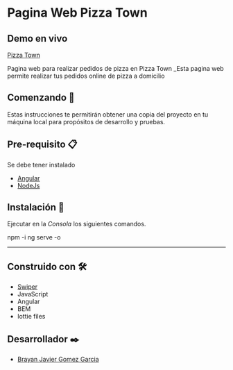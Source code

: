 # Pagina Web Pizza Town

## Demo en vivo
[Pizza Town ](https://clinquant-horse-4200bf.netlify.app/home)

Pagina web para realizar pedidos de pizza en Pizza Town
_Esta pagina web permite realizar tus pedidos online de pizza a domicilio


## Comenzando 🚀

Estas instrucciones te permitirán obtener una copia del proyecto en tu máquina local para propósitos de desarrollo y pruebas.

## Pre-requisito 📋

Se debe tener instalado
* [Angular](https://angular.io/)
* [NodeJs](https://nodejs.org/es/)

## Instalación 🔧

Ejecutar en la *Consola* los siguientes comandos.


npm -i
ng serve -o

---
## Construido con 🛠️
* [Swiper](https://swiperjs.com/)
* JavaScript
* Angular
* BEM
* lottie files

## Desarrollador ✒️
* [Brayan Javier Gomez Garcia](https://www.linkedin.com/in/brayanjgomez/)
